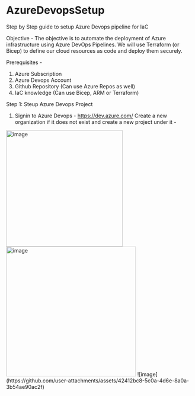 # AzureDevopsSetup
Step by Step guide to setup Azure Devops pipeline for IaC

Objective - The objective is to automate the deployment of Azure infrastructure using Azure DevOps Pipelines. We will use Terraform (or Bicep) to define our cloud resources as code and deploy them securely.

Prerequisites - 
1. Azure Subscription
2. Azure Devops Account
3. Github Repository (Can use Azure Repos as well)
4. IaC knowledge (Can use Bicep, ARM or Terraform)

Step 1: Steup Azure Devops Project
1. Signin to Azure Devops - https://dev.azure.com/
   Create a new organization if it does not exist and create a new project under it -
<img width="314" alt="image" src="https://github.com/user-attachments/assets/ad655c82-e110-4ae9-9e87-1dc55aae6c91" />
<img width="350" alt="image" src="https://github.com/user-attachments/assets/6629e2e3-87b9-4b86-b747-46d47402b6df" />
![image](https://github.com/user-attachments/assets/42412bc8-5c0a-4d6e-8a0a-3b54ae90ac2f)
